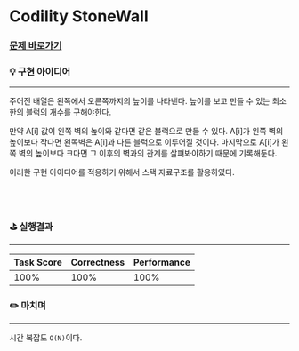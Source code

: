 # Codility StoneWall
### [문제 바로가기](https://app.codility.com/programmers/lessons/7-stacks_and_queues/stone_wall/)

### 💡 구현 아이디어
---
주어진 배열은 왼쪽에서 오른쪽까지의 높이를 나타낸다. 
높이를 보고 만들 수  있는 최소한의 블럭의 개수를 구해야한다.

만약 A[i] 값이 왼쪽 벽의 높이와 같다면 같은 블럭으로 만들 수 있다.
A[i]가 왼쪽 벽의 높이보다 작다면 왼쪽벽은 A[i]과 다른 블럭으로 이루어질 것이다.
마지막으로 A[i]가 왼쪽 벽의 높이보다 크다면 그 이후의 벽과의 관계를 살펴봐야하기 때문에 기록해둔다.

이러한 구현 아이디어를 적용하기 위해서 스택 자료구조를 활용하였다.

<br/><br/>


### ⛳️ 실행결과
---
| Task Score | Correctness | Performance |
| ------ | ------ | ------ | 
|  100% | 100% | 100% | <br/><br/>


### ✏️ 마치며
---
시간 복잡도 `O(N)`이다.

